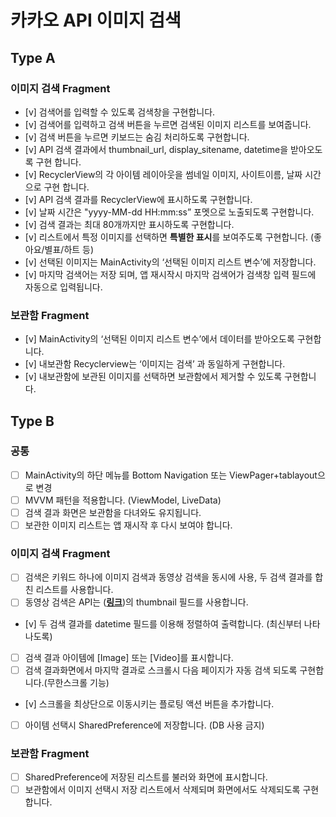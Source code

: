 # 카카오 API 이미지 검색

## Type A
### 이미지 검색 Fragment
- [v]  검색어를 입력할 수 있도록 검색창을 구현합니다.
- [v]  검색어를 입력하고 검색 버튼을 누르면 검색된 이미지 리스트를 보여줍니다.
- [v]  검색 버튼을 누르면 키보드는 숨김 처리하도록 구현합니다.
- [v]  API 검색 결과에서 thumbnail_url, display_sitename, datetime을 받아오도록 구현 합니다.
- [v]  RecyclerView의 각 아이템 레이아웃을 썸네일 이미지, 사이트이름, 날짜 시간 으로 구현 합니다.
- [v]  API 검색 결과를 RecyclerView에 표시하도록 구현합니다.
- [v]  날짜 시간은 "yyyy-MM-dd HH:mm:ss” 포멧으로 노출되도록 구현합니다.
- [v]  검색 결과는 최대 80개까지만 표시하도록 구현합니다.
- [v]  리스트에서 특정 이미지를 선택하면 **특별한 표시**를 보여주도록 구현합니다. (좋아요/별표/하트 등)
- [v]  선택된 이미지는 MainActivity의 ‘선택된 이미지 리스트 변수’에 저장합니다.
- [v]  마지막 검색어는 저장 되며, 앱 재시작시 마지막 검색어가 검색창 입력 필드에 자동으로 입력됩니다.
### 보관함 Fragment
- [v]  MainActivity의 ‘선택된 이미지 리스트 변수’에서 데이터를 받아오도록 구현합니다.
- [v]  내보관함 Recyclerview는 ‘이미지는 검색’ 과 동일하게 구현합니다.
- [v]  내보관함에 보관된 이미지를 선택하면 보관함에서 제거할 수 있도록 구현합니다.

## Type B
### 공통
- [ ]  MainActivity의 하단 메뉴를 Bottom Navigation 또는 ViewPager+tablayout으로 변경
- [ ]  MVVM 패턴을 적용합니다. (ViewModel, LiveData)
- [ ]  검색 결과 화면은 보관함을 다녀와도 유지됩니다.
- [ ]  보관한 이미지 리스트는 앱 재시작 후 다시 보여야 합니다.
### 이미지 검색 Fragment
- [ ]  검색은 키워드 하나에 이미지 검색과 동영상 검색을 동시에 사용, 두 검색 결과를 합친 리스트를 사용합니다.
- [ ]  동영상 검색은 API는 (**[링크](https://developers.kakao.com/docs/latest/ko/daum-search/dev-guide#search-video)**)의 thumbnail 필드를 사용합니다.
- [v]  두 검색 결과를 datetime 필드를 이용해 정렬하여 출력합니다. (최신부터 나타나도록)
- [ ]  검색 결과 아이템에 [Image] 또는 [Video]를 표시합니다.
- [ ]  검색 결과화면에서 마지막 결과로 스크롤시 다음 페이지가 자동 검색 되도록 구현합니다.(무한스크롤 기능)
- [v]  스크롤을 최상단으로 이동시키는 플로팅 액션 버튼을 추가합니다.
- [ ]  아이템 선택시 SharedPreference에 저장합니다. (DB 사용 금지)
### 보관함 Fragment
- [ ]  SharedPreference에 저장된 리스트를 불러와 화면에 표시합니다.
- [ ]  보관함에서 이미지 선택시 저장 리스트에서 삭제되며 화면에서도 삭제되도록 구현합니다.
